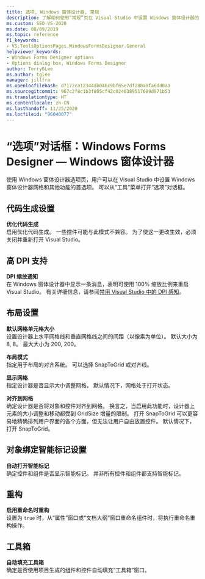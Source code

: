 ```yaml
---
title: 选项, Windows 窗体设计器, 常规
description: 了解如何使用“常规”页在 Visual Studio 中设置 Windows 窗体设计器的网格和其他功能的首选项。
ms.custom: SEO-VS-2020
ms.date: 08/09/2019
ms.topic: reference
f1_keywords:
- VS.ToolsOptionsPages.WindowsFormsDesigner.General
helpviewer_keywords:
- Windows Forms Designer options
- Options dialog box, Windows Forms Designer
author: TerryGLee
ms.author: tglee
manager: jillfra
ms.openlocfilehash: d7172ca12344ab046c9bf65e7df280a9fa6dd0aa
ms.sourcegitcommit: 967c2f8c1b3f805cf42c0246389517689d971b53
ms.translationtype: HT
ms.contentlocale: zh-CN
ms.lasthandoff: 11/25/2020
ms.locfileid: "96040077"
---
```

# <a name="options-dialog-box-windows-forms-designer"></a>“选项”对话框：Windows Forms Designer — Windows 窗体设计器

使用 Windows 窗体设计器选项页，用户可以在 Visual Studio 中设置 Windows 窗体设计器网格和其他功能的首选项。 可以从“工具”菜单打开“选项”对话框。

## <a name="code-generation-settings"></a>代码生成设置

**优化代码生成**\
启用优化代码生成。 一些控件可能与此模式不兼容。 为了使这一更改生效，必须关闭并重新打开 Visual Studio。

## <a name="high-dpi-support"></a>高 DPI 支持

**DPI 缩放通知**\
在 Windows 窗体设计器中显示一条消息，表明可使用 100% 缩放比例来重启 Visual Studio。 有关详细信息，请参阅[禁用 Visual Studio 中的 DPI 感知](/dotnet/framework/winforms/disable-dpi-awareness-visual-studio)。

## <a name="layout-settings"></a>布局设置

**默认网格单元格大小**\
设置设计器上水平网格线和垂直网格线之间的间距（以像素为单位）。 默认大小为 8, 8。 最大大小为 200, 200。

**布局模式**\
指定用于布局的对齐系统。 可以选择 SnapToGrid 或对齐线。

**显示网格**\
指定设计器是否显示大小调整网格。 默认情况下，网格处于打开状态。

**对齐到网格**\
确定设计器是否将对象和控件对齐到网格。 换言之，当启用此功能时，设计器上元素的大小调整和移动都受到 GridSize 增量的限制。 打开 SnapToGrid 可以更容易地精确排列用户界面的各个方面，但无法让用户自由放置控件。 默认情况下，打开 SnapToGrid。

## <a name="object-bound-smart-tag-settings"></a>对象绑定智能标记设置

**自动打开智能标记**\
确定控件和组件是否显示智能标记。 并非所有控件和组件都支持智能标记。

## <a name="refactoring"></a>重构

**启用重命名时重构**\
设置为 `true` 时，从“属性”窗口或“文档大纲”窗口重命名组件时，将执行重命名重构操作。

## <a name="toolbox"></a>工具箱

**自动填充工具箱**\
确定是否使用项目生成的组件和控件自动填充“工具箱”窗口。
